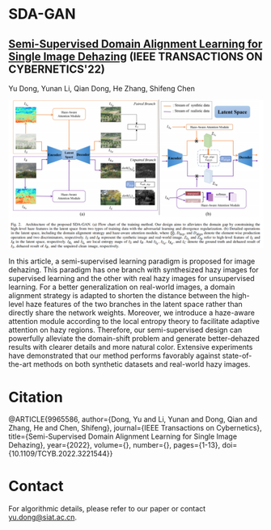 # SDA-GAN
## [Semi-Supervised Domain Alignment Learning for Single Image Dehazing](https://ieeexplore.ieee.org/document/9965586)      (IEEE TRANSACTIONS ON CYBERNETICS'22)
Yu Dong, Yunan Li, Qian Dong, He Zhang, Shifeng Chen



<center >
    <img src= "https://github.com/WeilanAnnn/SDA-GAN/blob/master/Fig/network.png"/>
</center>


  In this article, a semi-supervised learning paradigm is proposed for image dehazing. This paradigm has one branch with synthesized hazy images for supervised learning and the other with real hazy images for unsupervised learning. For a better generalization on real-world images, a domain alignment strategy is adapted to shorten the distance between the high-level haze features of the two branches in the latent space rather than directly share the network weights. Moreover, we introduce a haze-aware attention module according to the local entropy theory to facilitate adaptive attention on hazy regions. Therefore, our semi-supervised design can powerfully alleviate the domain-shift problem and generate better-dehazed results with clearer details and more natural color. Extensive experiments have demonstrated that our method performs favorably against state-of-the-art methods on both synthetic datasets and real-world hazy images.



# Citation
@ARTICLE{9965586,
  author={Dong, Yu and Li, Yunan and Dong, Qian and Zhang, He and Chen, Shifeng},
  journal={IEEE Transactions on Cybernetics}, 
  title={Semi-Supervised Domain Alignment Learning for Single Image Dehazing}, 
  year={2022},
  volume={},
  number={},
  pages={1-13},
  doi={10.1109/TCYB.2022.3221544}}

# Contact

For algorithmic details, please refer to our paper or contact yu.dong@siat.ac.cn.

